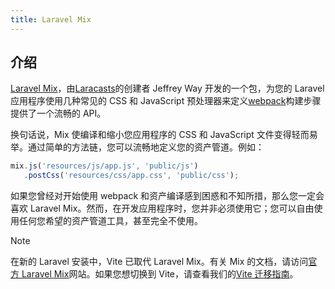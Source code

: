 ```yaml
---
title: Laravel Mix
---
```


## 介绍

[Laravel Mix](https://github.com/laravel-mix/laravel-mix)，由[Laracasts](https://laracasts.com)的创建者 Jeffrey Way 开发的一个包，为您的 Laravel 应用程序使用几种常见的 CSS 和 JavaScript 预处理器来定义[webpack](https://webpack.js.org)构建步骤提供了一个流畅的 API。

换句话说，Mix 使编译和缩小您应用程序的 CSS 和 JavaScript 文件变得轻而易举。通过简单的方法链，您可以流畅地定义您的资产管道。例如：

```js
mix.js('resources/js/app.js', 'public/js')
   .postCss('resources/css/app.css', 'public/css');
```

如果您曾经对开始使用 webpack 和资产编译感到困惑和不知所措，那么您一定会喜欢 Laravel Mix。然而，在开发应用程序时，您并非必须使用它；您可以自由使用任何您希望的资产管道工具，甚至完全不使用。

> [!NOTE]  
> 在新的 Laravel 安装中，Vite 已取代 Laravel Mix。有关 Mix 的文档，请访问[官方 Laravel Mix](https://laravel-mix.com/)网站。如果您想切换到 Vite，请查看我们的[Vite 迁移指南](https://github.com/laravel/vite-plugin/blob/main/UPGRADE.md#migrating-from-laravel-mix-to-vite)。